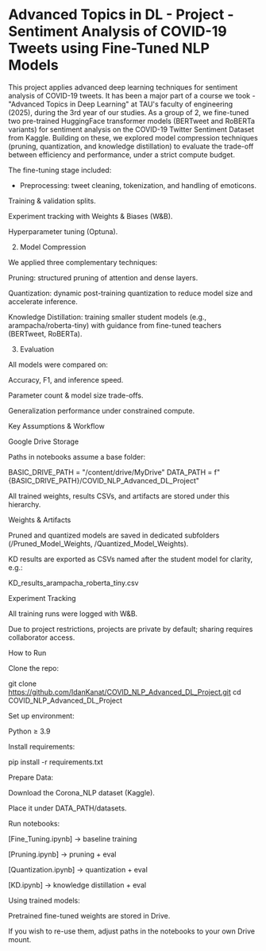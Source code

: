 # Advanced Topics in DL - Project - Sentiment Analysis of COVID-19 Tweets using Fine-Tuned NLP Models
This project applies advanced deep learning techniques for sentiment analysis of COVID-19 tweets. It has been a major part of a course we took - "Advanced Topics in Deep Learning" at TAU's faculty of engineering (2025), during the 3rd year of our studies. As a group of 2, we fine-tuned two pre-trained HuggingFace transformer models (BERTweet and RoBERTa variants) for sentiment analysis on the COVID-19 Twitter Sentiment Dataset from Kaggle. Building on these, we explored model compression techniques (pruning, quantization, and knowledge distillation) to evaluate the trade-off between efficiency and performance, under a strict compute budget.

The fine-tuning stage included:

- Preprocessing: tweet cleaning, tokenization, and handling of emoticons.

Training & validation splits.

Experiment tracking with Weights & Biases (W&B).

Hyperparameter tuning (Optuna).

2. Model Compression

We applied three complementary techniques:

Pruning: structured pruning of attention and dense layers.

Quantization: dynamic post-training quantization to reduce model size and accelerate inference.

Knowledge Distillation: training smaller student models (e.g., arampacha/roberta-tiny) with guidance from fine-tuned teachers (BERTweet, RoBERTa).

3. Evaluation

All models were compared on:

Accuracy, F1, and inference speed.

Parameter count & model size trade-offs.

Generalization performance under constrained compute.

Key Assumptions & Workflow

Google Drive Storage

Paths in notebooks assume a base folder:

BASIC_DRIVE_PATH = "/content/drive/MyDrive"
DATA_PATH = f"{BASIC_DRIVE_PATH}/COVID_NLP_Advanced_DL_Project"


All trained weights, results CSVs, and artifacts are stored under this hierarchy.

Weights & Artifacts

Pruned and quantized models are saved in dedicated subfolders (/Pruned_Model_Weights, /Quantized_Model_Weights).

KD results are exported as CSVs named after the student model for clarity, e.g.:

KD_results_arampacha_roberta_tiny.csv


Experiment Tracking

All training runs were logged with W&B.

Due to project restrictions, projects are private by default; sharing requires collaborator access.

How to Run

Clone the repo:

git clone https://github.com/IdanKanat/COVID_NLP_Advanced_DL_Project.git
cd COVID_NLP_Advanced_DL_Project


Set up environment:

Python ≥ 3.9

Install requirements:

pip install -r requirements.txt


Prepare Data:

Download the Corona_NLP dataset (Kaggle).

Place it under DATA_PATH/datasets.

Run notebooks:

[Fine_Tuning.ipynb] → baseline training

[Pruning.ipynb] → pruning + eval

[Quantization.ipynb] → quantization + eval

[KD.ipynb] → knowledge distillation + eval

Using trained models:

Pretrained fine-tuned weights are stored in Drive.

If you wish to re-use them, adjust paths in the notebooks to your own Drive mount.
